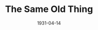 ---
title: The Same Old Thing
date: 1931-04-14
closing_date:
layout: productions
featured_image:
image_caption:
image_credit:
playbill:
Theatre: Theatre Jacksonville
show_details:
- Playwright: F.W. Armbuster
cast:
- SHE: Adamae Armbruster
- HE: Richard Grether
- The Other Man: Stuart Cavanagh
crew:
- Director: F.W. Armbuster
- Staging: Anne C. Lalor
- Props: Anne C. Lalor
- Lights: Charlie Tutewiler
- Grips: Joseph McCants
understudies:
orchestra:
external_links:
---